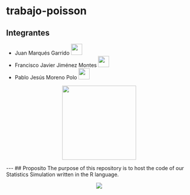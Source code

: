 # trabajo-poisson
## Integrantes
- Juan Marqués Garrido <img src="https://emoji.gg/assets/emoji/4610_Peepo_happy.png" width="30"/>
- Francisco Javier Jiménez Montes <img src="https://emoji.gg/assets/emoji/4610_Peepo_happy.png" width="30"/>
- Pablo Jesús Moreno Polo <img src="https://emoji.gg/assets/emoji/4610_Peepo_happy.png" width="30"/>
<p align = "center">
    <img src="https://c.tenor.com/iZ-UxW5tLMcAAAAC/spin-pepe.gif" width="200">
</p>
---
## Proposito
The purpose of this repository is to host the code of our Statistics Simulation written in the R language.

<p align = "center">
    <img src = "https://sonuprabhu.files.wordpress.com/2016/09/logo-r.png">
</p>
